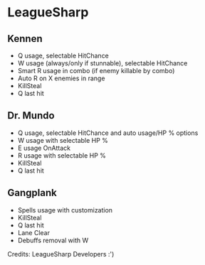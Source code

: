 LeagueSharp
===========

Kennen
-----------
- Q usage, selectable HitChance
- W usage (always/only if stunnable), selectable HitChance
- Smart R usage in combo (if enemy killable by combo)
- Auto R on X enemies in range
- KillSteal
- Q last hit

Dr. Mundo
-----------
- Q usage, selectable HitChance and auto usage/HP % options
- W usage with selectable HP %
- E usage OnAttack
- R usage with selectable HP %
- KillSteal
- Q last hit

Gangplank
-----------
- Spells usage with customization
- KillSteal
- Q last hit
- Lane Clear
- Debuffs removal with W

Credits:
LeagueSharp Developers :')
